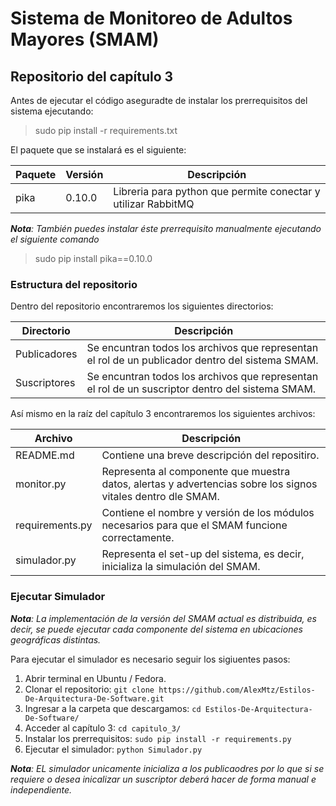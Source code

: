 # Sistema de Monitoreo de Adultos Mayores (SMAM)

## Repositorio del capítulo 3

Antes de ejecutar el código aseguradte de instalar los prerrequisitos del sistema ejecutando:
> sudo pip install -r requirements.txt

El paquete que se instalará es el siguiente:

Paquete | Versión | Descripción
--------|---------|------------
pika    |0.10.0   | Libreria para python que permite conectar y utilizar RabbitMQ

*__Nota__: También puedes instalar éste prerrequisito manualmente ejecutando el siguiente comando*
> sudo pip install pika==0.10.0

### Estructura del repositorio

Dentro del repositorio encontraremos los siguientes directorios:

Directorio | Descripción
-----------|------------
Publicadores | Se encuntran todos los archivos que representan el rol de un publicador dentro del sistema SMAM.
Suscriptores | Se encuntran todos los archivos que representan el rol de un suscriptor dentro del sistema SMAM.

Así mismo en la raíz del capítulo 3 encontraremos los siguientes archivos:

Archivo | Descripción
--------|-------------
README.md | Contiene una breve descripción del repositiro.
monitor.py | Representa al componente que muestra datos, alertas y advertencias sobre los signos vitales dentro dle SMAM.
requirements.py | Contiene el nombre y versión de los módulos necesarios para que el SMAM funcione correctamente.
simulador.py | Representa el set-up del sistema, es decir, inicializa la simulación del SMAM.

### Ejecutar Simulador

*__Nota__: La implementación de la versión del SMAM actual es distribuida, es decir, se puede ejecutar cada componente del sistema en ubicaciones geográficas distintas.*

Para ejecutar el simulador es necesario seguir los sigiuentes pasos:  
1. Abrir terminal en Ubuntu / Fedora.  
2. Clonar el repositorio:   `git clone https://github.com/AlexMtz/Estilos-De-Arquitectura-De-Software.git`  
3. Ingresar a la carpeta que descargamos:   `cd Estilos-De-Arquitectura-De-Software/`  
4. Acceder al capítulo 3:  `cd capitulo_3/`  
5. Instalar los prerrequisitos: `sudo pip install -r requirements.py`
6. Ejecutar el simulador: `python Simulador.py`  

*__Nota__: EL simulador unicamente inicializa a los publicaodres por lo que si se requiere o desea inicalizar un suscriptor deberá hacer de forma manual e independiente.*
